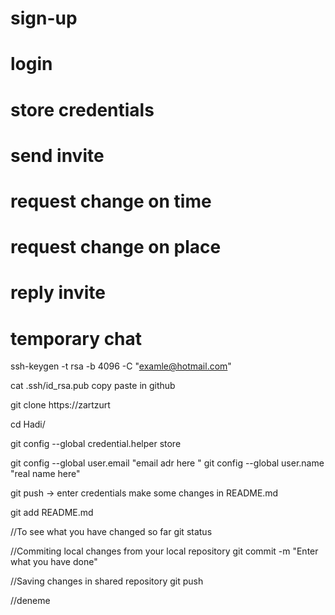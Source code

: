 # sign-up

# login

# store credentials

# send invite

# request change on time

# request change on place

# reply invite

# temporary chat

ssh-keygen -t rsa -b 4096 -C "examle@hotmail.com"

cat .ssh/id_rsa.pub
copy paste in github

git clone https://zartzurt

cd Hadi/

git config --global credential.helper store

git config --global user.email "email adr here "
git config --global user.name "real name here"

git push -> enter credentials
make some changes in README.md

git add README.md

//To see what you have changed so far
git status

//Commiting local changes from your local repository
git commit -m "Enter what you have done"

//Saving changes in shared repository
git push

//deneme
